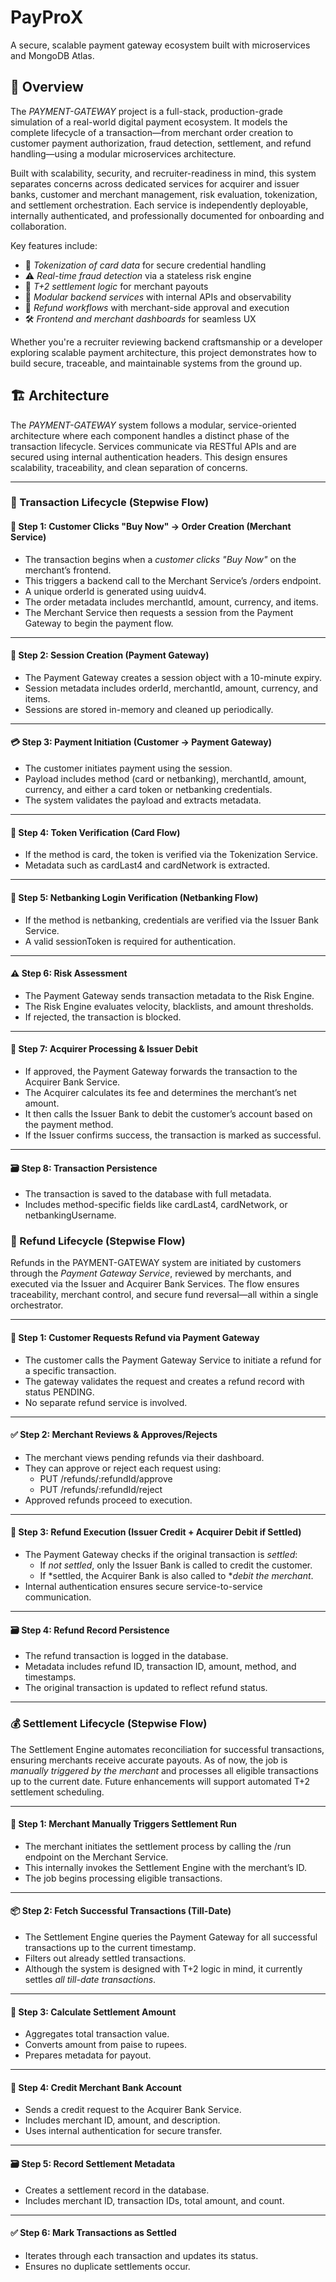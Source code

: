 # PayProX
A secure, scalable payment gateway ecosystem built with microservices and MongoDB Atlas.



## 🧭 Overview

The *PAYMENT-GATEWAY* project is a full-stack, production-grade simulation of a real-world digital payment ecosystem. It models the complete lifecycle of a transaction—from merchant order creation to customer payment authorization, fraud detection, settlement, and refund handling—using a modular microservices architecture.

Built with scalability, security, and recruiter-readiness in mind, this system separates concerns across dedicated services for acquirer and issuer banks, customer and merchant management, risk evaluation, tokenization, and settlement orchestration. Each service is independently deployable, internally authenticated, and professionally documented for onboarding and collaboration.

Key features include:

- 🔐 *Tokenization of card data* for secure credential handling  
- ⚠ *Real-time fraud detection* via a stateless risk engine  
- 💸 *T+2 settlement logic* for merchant payouts  
- 🧱 *Modular backend services* with internal APIs and observability  
- 🧾 *Refund workflows* with merchant-side approval and execution  
- 🛠 *Frontend and merchant dashboards* for seamless UX

Whether you're a recruiter reviewing backend craftsmanship or a developer exploring scalable payment architecture, this project demonstrates how to build secure, traceable, and maintainable systems from the ground up.


## 🏗 Architecture

The *PAYMENT-GATEWAY* system follows a modular, service-oriented architecture where each component handles a distinct phase of the transaction lifecycle. Services communicate via RESTful APIs and are secured using internal authentication headers. This design ensures scalability, traceability, and clean separation of concerns.

---

### 🔄 Transaction Lifecycle (Stepwise Flow)

#### 🧾 Step 1: Customer Clicks "Buy Now" → Order Creation (Merchant Service)
- The transaction begins when a *customer clicks "Buy Now"* on the merchant’s frontend.
- This triggers a backend call to the Merchant Service’s /orders endpoint.
- A unique orderId is generated using uuidv4.
- The order metadata includes merchantId, amount, currency, and items.
- The Merchant Service then requests a session from the Payment Gateway to begin the payment flow.



---

#### 🧭 Step 2: Session Creation (Payment Gateway)
- The Payment Gateway creates a session object with a 10-minute expiry.
- Session metadata includes orderId, merchantId, amount, currency, and items.
- Sessions are stored in-memory and cleaned up periodically.




---

#### 💳 Step 3: Payment Initiation (Customer → Payment Gateway)
- The customer initiates payment using the session.
- Payload includes method (card or netbanking), merchantId, amount, currency, and either a card token or netbanking credentials.
- The system validates the payload and extracts metadata.




---

#### 🔐 Step 4: Token Verification (Card Flow)
- If the method is card, the token is verified via the Tokenization Service.
- Metadata such as cardLast4 and cardNetwork is extracted.




---

#### 🔑 Step 5: Netbanking Login Verification (Netbanking Flow)
- If the method is netbanking, credentials are verified via the Issuer Bank Service.
- A valid sessionToken is required for authentication.




---

#### ⚠ Step 6: Risk Assessment
- The Payment Gateway sends transaction metadata to the Risk Engine.
- The Risk Engine evaluates velocity, blacklists, and amount thresholds.
- If rejected, the transaction is blocked.




---

#### 🏦 Step 7: Acquirer Processing & Issuer Debit
- If approved, the Payment Gateway forwards the transaction to the Acquirer Bank Service.
- The Acquirer calculates its fee and determines the merchant’s net amount.
- It then calls the Issuer Bank to debit the customer’s account based on the payment method.
- If the Issuer confirms success, the transaction is marked as successful.




---

#### 🗃 Step 8: Transaction Persistence
- The transaction is saved to the database with full metadata.
- Includes method-specific fields like cardLast4, cardNetwork, or netbankingUsername.



### 🔁 Refund Lifecycle (Stepwise Flow)

Refunds in the PAYMENT-GATEWAY system are initiated by customers through the *Payment Gateway Service*, reviewed by merchants, and executed via the Issuer and Acquirer Bank Services. The flow ensures traceability, merchant control, and secure fund reversal—all within a single orchestrator.

---

#### 🧾 Step 1: Customer Requests Refund via Payment Gateway
- The customer calls the Payment Gateway Service to initiate a refund for a specific transaction.
- The gateway validates the request and creates a refund record with status PENDING.
- No separate refund service is involved.



---

#### ✅ Step 2: Merchant Reviews & Approves/Rejects
- The merchant views pending refunds via their dashboard.
- They can approve or reject each request using:
  - PUT /refunds/:refundId/approve
  - PUT /refunds/:refundId/reject
- Approved refunds proceed to execution.




---

#### 💸 Step 3: Refund Execution (Issuer Credit + Acquirer Debit if Settled)
- The Payment Gateway checks if the original transaction is *settled*:
  - If *not settled*, only the Issuer Bank is called to credit the customer.
  - If *settled, the Acquirer Bank is also called to **debit the merchant*.
- Internal authentication ensures secure service-to-service communication.



---

#### 🗃 Step 4: Refund Record Persistence
- The refund transaction is logged in the database.
- Metadata includes refund ID, transaction ID, amount, method, and timestamps.
- The original transaction is updated to reflect refund status.

---

### 💰 Settlement Lifecycle (Stepwise Flow)

The Settlement Engine automates reconciliation for successful transactions, ensuring merchants receive accurate payouts. As of now, the job is *manually triggered by the merchant* and processes all eligible transactions up to the current date. Future enhancements will support automated T+2 settlement scheduling.

---

#### 🧭 Step 1: Merchant Manually Triggers Settlement Run
- The merchant initiates the settlement process by calling the /run endpoint on the Merchant Service.
- This internally invokes the Settlement Engine with the merchant’s ID.
- The job begins processing eligible transactions.




---

#### 📦 Step 2: Fetch Successful Transactions (Till-Date)
- The Settlement Engine queries the Payment Gateway for all successful transactions up to the current timestamp.
- Filters out already settled transactions.
- Although the system is designed with T+2 logic in mind, it currently settles *all till-date transactions*.




---

#### 💸 Step 3: Calculate Settlement Amount
- Aggregates total transaction value.
- Converts amount from paise to rupees.
- Prepares metadata for payout.




---

#### 🏦 Step 4: Credit Merchant Bank Account
- Sends a credit request to the Acquirer Bank Service.
- Includes merchant ID, amount, and description.
- Uses internal authentication for secure transfer.




---

#### 🗃 Step 5: Record Settlement Metadata
- Creates a settlement record in the database.
- Includes merchant ID, transaction IDs, total amount, and count.




---

#### ✅ Step 6: Mark Transactions as Settled
- Iterates through each transaction and updates its status.
- Ensures no duplicate settlements occur.

